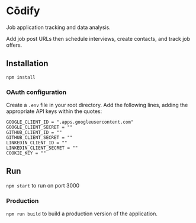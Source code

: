 # Cōdify

Job application tracking and data analysis. 

Add job post URLs then schedule interviews, create contacts, and track job offers. 

## Installation

```npm install```

### OAuth configuration
Create a `.env` file in your root directory. Add the following lines, adding the appropriate API keys within the quotes:

```
GOOGLE_CLIENT_ID = ".apps.googleusercontent.com"
GOOGLE_CLIENT_SECRET = ""
GITHUB_CLIENT_ID = ""
GITHUB_CLIENT_SECRET = ""
LINKEDIN_CLIENT_ID = ""
LINKEDIN_CLIENT_SECRET = ""
COOKIE_KEY = ""
```
## Run 

`npm start` to run on port 3000

### Production
`npm run build` to build a production version of the application.